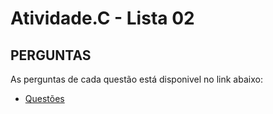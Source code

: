 # Atividade.C - Lista 02
## PERGUNTAS
As perguntas de cada questão está disponivel no link abaixo:
- [Questões](https://github.com/deboradls/fup.c/blob/main/Lista%202/Atividade.c%20-%20Lista02.pdf)
